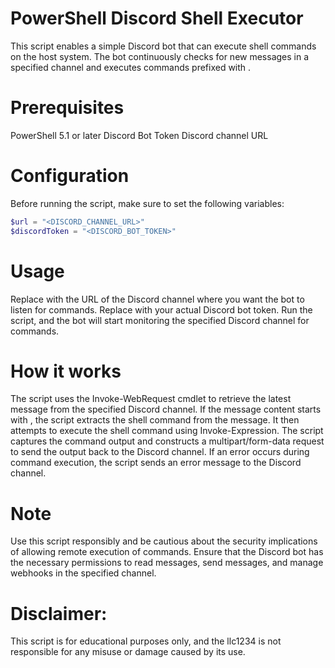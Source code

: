 # PowerShell Discord Shell Executor
This script enables a simple Discord bot that can execute shell commands on the host system. The bot continuously checks for new messages in a specified channel and executes commands prefixed with <shell>.

<h1>Prerequisites</h1>
PowerShell 5.1 or later
Discord Bot Token
Discord channel URL


<h1>Configuration</h1>
Before running the script, make sure to set the following variables:

```powershell
$url = "<DISCORD_CHANNEL_URL>"
$discordToken = "<DISCORD_BOT_TOKEN>"
```

<h1>Usage</h1>
Replace <DISCORD_CHANNEL_URL> with the URL of the Discord channel where you want the bot to listen for commands.
Replace <DISCORD_BOT_TOKEN> with your actual Discord bot token.
Run the script, and the bot will start monitoring the specified Discord channel for commands.

<h1>How it works</h1>
The script uses the Invoke-WebRequest cmdlet to retrieve the latest message from the specified Discord channel.
If the message content starts with <shell>, the script extracts the shell command from the message.
It then attempts to execute the shell command using Invoke-Expression.
The script captures the command output and constructs a multipart/form-data request to send the output back to the Discord channel.
If an error occurs during command execution, the script sends an error message to the Discord channel.

<h1>Note</h1>
Use this script responsibly and be cautious about the security implications of allowing remote execution of commands.
Ensure that the Discord bot has the necessary permissions to read messages, send messages, and manage webhooks in the specified channel.


<h1>Disclaimer:</h1>
This script is for educational purposes only, and the llc1234 is not responsible for any misuse or damage caused by its use.
